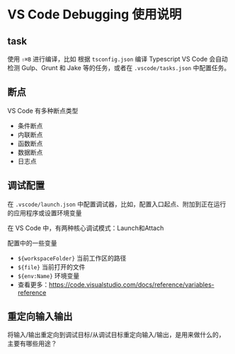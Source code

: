 # VS Code Debugging 使用说明

## task

使用 `⇧⌘B` 进行编译，比如 根据 `tsconfig.json` 编译 Typescript
VS Code 会自动检测 Gulp、Grunt 和 Jake 等的任务，或者在 `.vscode/tasks.json` 中配置任务。

## 断点

VS Code 有多种断点类型

- 条件断点
- 内联断点
- 函数断点
- 数据断点
- 日志点

## 调试配置

在 `.vscode/launch.json` 中配置调试器，比如，配置入口起点、附加到正在运行的应用程序或设置环境变量

在 VS Code 中，有两种核心调试模式：Launch和Attach

配置中的一些变量
- `${workspaceFolder}` 当前工作区的路径
- `${file}` 当前打开的文件
- `${env:Name}` 环境变量
- 查看更多：https://code.visualstudio.com/docs/reference/variables-reference

## 重定向输入输出

将输入/输出重定向到调试目标/从调试目标重定向输入/输出，是用来做什么的，主要有哪些用途？